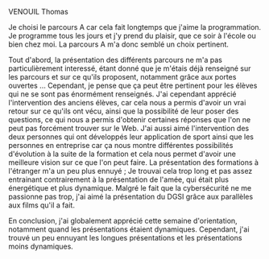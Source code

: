 VENOUIL Thomas

Je choisi le parcours A car cela fait longtemps que j'aime la programmation. Je programme tous les jours et j'y prend du plaisir, que ce soir à l'école ou bien chez moi. La parcours A m'a donc semblé un choix pertinent.

Tout d'abord, la présentation des différents parcours ne m'a pas particulièrement interessé, étant donné que je m'étais déjà renseigné sur les parcours et sur ce qu'ils proposent, notamment grâce aux portes ouvertes ... Cependant, je pense que ça peut être pertinent pour les élèves qui ne se sont pas énormément renseignés. J'ai cependant apprécié l'intervention des anciens élèves, car cela nous a permis d'avoir un vrai retour sur ce qu'ils ont vécu, ainsi que la possibilité de leur poser des questions, ce qui nous a permis d'obtenir certaines réponses que l'on ne peut pas forcément trouver sur le Web.  J'ai aussi aimé l'intervention des deux personnes qui ont développés leur application de sport ainsi que les personnes en entreprise car ça nous montre différentes possibilités d'évolution à la suite de la formation et cela nous permet d'avoir une meilleure vision sur ce que l'on peut faire. La présentation des formations à l'étranger m'a un peu plus ennuyé ; Je trouvai cela trop long et pas assez entrainant contrairement à la présentation de l'amée, qui était plus énergétique et plus dynamique. Malgré le fait que la cybersécurité ne me passionne pas trop, j'ai aimé la présentation du DGSI grâce aux parallèles aux films qu'il a fait.


En conclusion, j'ai globalement apprécié cette semaine d'orientation, notamment quand les présentations étaient dynamiques. Cependant, j'ai trouvé un peu ennuyant les longues présentations et les présentations moins dynamiques.